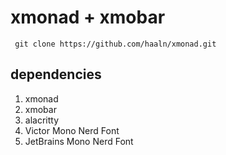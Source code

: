 # xmonad + xmobar # 

` git clone https://github.com/haaln/xmonad.git`

## dependencies ## 

1. xmonad
2. xmobar
3. alacritty
4. Victor Mono Nerd Font
5. JetBrains Mono Nerd Font

